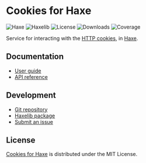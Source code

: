 # Cookies for Haxe
![Haxe](https://badgen.net/badge/haxe/%3E%3D4.3.0/green) ![Haxelib](https://badgen.net/haxelib/v/cookies) ![License](https://badgen.net/haxelib/license/cookies) ![Downloads](https://badgen.net/haxelib/d/cookies) ![Coverage](https://badgen.net/codecov/c/github/cedx/cookies.hx)

Service for interacting with the [HTTP cookies](https://developer.mozilla.org/docs/Web/HTTP/Cookies), in [Haxe](https://haxe.org).

## Documentation
- [User guide](https://github.com/cedx/cookies.hx/wiki)
- [API reference](https://docs.belin.io/cookies.hx)

## Development
- [Git repository](https://github.com/cedx/cookies.hx)
- [Haxelib package](https://lib.haxe.org/p/cookies)
- [Submit an issue](https://github.com/cedx/cookies.hx/issues)

## License
[Cookies for Haxe](https://github.com/cedx/cookies.hx) is distributed under the MIT License.
